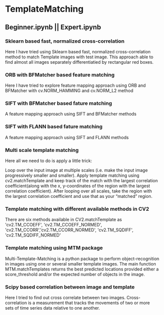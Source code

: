 # TemplateMatching

## Beginner.ipynb || Expert.ipynb

### Sklearn based fast, normalized cross-correlation
Here I have tried using Sklearn based fast, normalized cross-correlation method to match Template images with test image. 
This approach able to find almost all images separately differentiatied by rectangular red boxes.


### ORB with BFMatcher based feature matching
Here I have tried to explore feature mapping approach using ORB and BFMatcher with cv.NORM_HAMMING and cv.NORM_L2 method


### SIFT with BFMatcher based fature matching
A feature mapping approach using SIFT and BFMatcher methods

### SIFT with FLANN based fature matching
A feature mapping approach using SIFT and FLANN methods

### Multi scale template matching

Here all we need to do is apply a little trick:

Loop over the input image at multiple scales (i.e. make the input image progressively smaller and smaller).
Apply template matching using cv2.matchTemplate and keep track of the match with the 
largest correlation coefficient(along with the x, y-coordinates of the region with the largest correlation coefficient).
After looping over all scales, take the region with the largest correlation coefficient and use that as your “matched” region.

### Template matching with different available methods in CV2
There are six methods available in CV2.matchTemplate as 'cv2.TM_CCOEFF', 'cv2.TM_CCOEFF_NORMED', 'cv2.TM_CCORR','cv2.TM_CCORR_NORMED', 'cv2.TM_SQDIFF', 'cv2.TM_SQDIFF_NORMED'

### Template matching using MTM package
Multi-Template-Matching is a python package to perform object-recognition in images using one or several smaller template images.
The main function MTM.matchTemplates returns the best predicted locations provided either a score_threshold and/or the expected number of objects in the image.

### Scipy based correlation between image and template
Here I tried to find out cross correlate between two images. Cross-correlation is a measurement that tracks the movements of two or more sets of time series data relative to one another.
